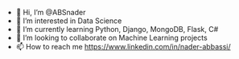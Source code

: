 - 👋 Hi, I’m @ABSnader
- 👀 I’m interested in Data Science
- 🌱 I’m currently learning Python, Django, MongoDB, Flask, C#
- 💞️ I’m looking to collaborate on Machine Learning projects
- 📫 How to reach me https://www.linkedin.com/in/nader-abbassi/

<!---
ABSnader/ABSnader is a ✨ special ✨ repository because its `README.md` (this file) appears on your GitHub profile.
You can click the Preview link to take a look at your changes.
--->
